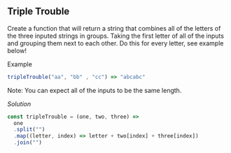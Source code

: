 ## Triple Trouble

Create a function that will return a string that combines all of the letters of the three inputed strings in groups.
Taking the first letter of all of the inputs and grouping them next to each other. Do this for every letter,
see example below!

Example

```javascript
tripleTrouble("aa", "bb" , "cc") => "abcabc"
```

Note: You can expect all of the inputs to be the same length.

*Solution*

```javascript
const tripleTrouble = (one, two, three) =>
  one
  .split("")
  .map((letter, index) => letter + two[index] + three[index])
  .join("")
```
